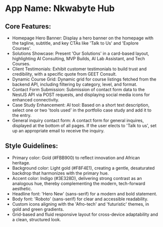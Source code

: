 # **App Name**: Nkwabyte Hub

## Core Features:

- Homepage Hero Banner: Display a hero banner on the homepage with the tagline, subtitle, and key CTAs like 'Talk to Us' and 'Explore Courses'.
- Solutions Showcase: Present 'Our Solutions' in a card-based layout, highlighting AI Consulting, MVP Builds, AI Lab Assistant, and Tech Courses.
- Client Testimonials: Exhibit customer testimonials to build trust and credibility, with a specific quote from GEET Consult.
- Dynamic Course Grid: Dynamic grid for course listings fetched from the backend API, including filtering by category, level, and format.
- Contact Form Submission: Submission of contact form data to the NestJS API via POST requests, and displaying social media icons for enhanced connectivity.
- Case Study Enhancement: AI tool: Based on a short text description, select one or two 'tools used' in the portfolio case study and add it to the entry.
- General inquiry contact form: A contact form for general inquires, displayed at the bottom of all pages. If the user elects to 'Talk to us', set up an appropriate email to receive the inquiry.

## Style Guidelines:

- Primary color: Gold (#FBB900) to reflect innovation and African heritage.
- Background color: Light gold (#F8F4E1), creating a gentle, desaturated backdrop that harmonizes with the primary hue.
- Accent color: Indigo (#3E328D), delivering strong contrast as an analogous hue, thereby complementing the modern, tech-forward aesthetic.
- Headline font: 'Hero New' (sans-serif) for a modern and bold statement.
- Body font: 'Roboto' (sans-serif) for clear and accessible readability.
- Custom icons aligning with the 'Afro-tech' and 'futuristic' themes, in gold and green gradients.
- Grid-based and fluid responsive layout for cross-device adaptability and a clean, structured look.